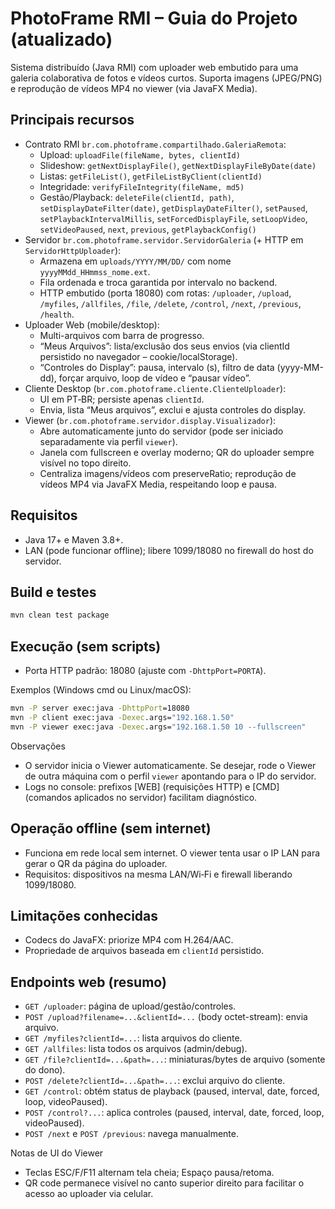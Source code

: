 # PhotoFrame RMI – Guia do Projeto (atualizado)

Sistema distribuído (Java RMI) com uploader web embutido para uma galeria colaborativa de fotos e vídeos curtos. Suporta imagens (JPEG/PNG) e reprodução de vídeos MP4 no viewer (via JavaFX Media).

## Principais recursos
- Contrato RMI `br.com.photoframe.compartilhado.GaleriaRemota`:
  - Upload: `uploadFile(fileName, bytes, clientId)`
  - Slideshow: `getNextDisplayFile()`, `getNextDisplayFileByDate(date)`
  - Listas: `getFileList()`, `getFileListByClient(clientId)`
  - Integridade: `verifyFileIntegrity(fileName, md5)`
  - Gestão/Playback: `deleteFile(clientId, path)`, `setDisplayDateFilter(date)`, `getDisplayDateFilter()`, `setPaused`, `setPlaybackIntervalMillis`, `setForcedDisplayFile`, `setLoopVideo`, `setVideoPaused`, `next`, `previous`, `getPlaybackConfig()`
- Servidor `br.com.photoframe.servidor.ServidorGaleria` (+ HTTP em `ServidorHttpUploader`):
  - Armazena em `uploads/YYYY/MM/DD/` com nome `yyyyMMdd_HHmmss_nome.ext`.
  - Fila ordenada e troca garantida por intervalo no backend.
  - HTTP embutido (porta 18080) com rotas: `/uploader`, `/upload`, `/myfiles`, `/allfiles`, `/file`, `/delete`, `/control`, `/next`, `/previous`, `/health`.
- Uploader Web (mobile/desktop):
  - Multi-arquivos com barra de progresso.
  - “Meus Arquivos”: lista/exclusão dos seus envios (via clientId persistido no navegador – cookie/localStorage).
  - “Controles do Display”: pausa, intervalo (s), filtro de data (yyyy-MM-dd), forçar arquivo, loop de vídeo e “pausar vídeo”.
- Cliente Desktop (`br.com.photoframe.cliente.ClienteUploader`):
  - UI em PT‑BR; persiste apenas `clientId`.
  - Envia, lista “Meus arquivos”, exclui e ajusta controles do display.
- Viewer (`br.com.photoframe.servidor.display.Visualizador`):
  - Abre automaticamente junto do servidor (pode ser iniciado separadamente via perfil `viewer`).
  - Janela com fullscreen e overlay moderno; QR do uploader sempre visível no topo direito.
  - Centraliza imagens/vídeos com preserveRatio; reprodução de vídeos MP4 via JavaFX Media, respeitando loop e pausa.

## Requisitos
- Java 17+ e Maven 3.8+.
- LAN (pode funcionar offline); libere 1099/18080 no firewall do host do servidor.

## Build e testes
```cmd
mvn clean test package
```

## Execução (sem scripts)
- Porta HTTP padrão: 18080 (ajuste com `-DhttpPort=PORTA`).

Exemplos (Windows cmd ou Linux/macOS):
```cmd
mvn -P server exec:java -DhttpPort=18080
mvn -P client exec:java -Dexec.args="192.168.1.50"
mvn -P viewer exec:java -Dexec.args="192.168.1.50 10 --fullscreen"
```

Observações
- O servidor inicia o Viewer automaticamente. Se desejar, rode o Viewer de outra máquina com o perfil `viewer` apontando para o IP do servidor.
- Logs no console: prefixos [WEB] (requisições HTTP) e [CMD] (comandos aplicados no servidor) facilitam diagnóstico.

## Operação offline (sem internet)
- Funciona em rede local sem internet. O viewer tenta usar o IP LAN para gerar o QR da página do uploader.
- Requisitos: dispositivos na mesma LAN/Wi‑Fi e firewall liberando 1099/18080.

## Limitações conhecidas
- Codecs do JavaFX: priorize MP4 com H.264/AAC.
- Propriedade de arquivos baseada em `clientId` persistido.

## Endpoints web (resumo)
- `GET /uploader`: página de upload/gestão/controles.
- `POST /upload?filename=...&clientId=...` (body octet-stream): envia arquivo.
- `GET /myfiles?clientId=...`: lista arquivos do cliente.
- `GET /allfiles`: lista todos os arquivos (admin/debug).
- `GET /file?clientId=...&path=...`: miniaturas/bytes de arquivo (somente do dono).
- `POST /delete?clientId=...&path=...`: exclui arquivo do cliente.
- `GET /control`: obtém status de playback (paused, interval, date, forced, loop, videoPaused).
- `POST /control?...`: aplica controles (paused, interval, date, forced, loop, videoPaused).
- `POST /next` e `POST /previous`: navega manualmente.

Notas de UI do Viewer
- Teclas ESC/F/F11 alternam tela cheia; Espaço pausa/retoma.
- QR code permanece visível no canto superior direito para facilitar o acesso ao uploader via celular.
